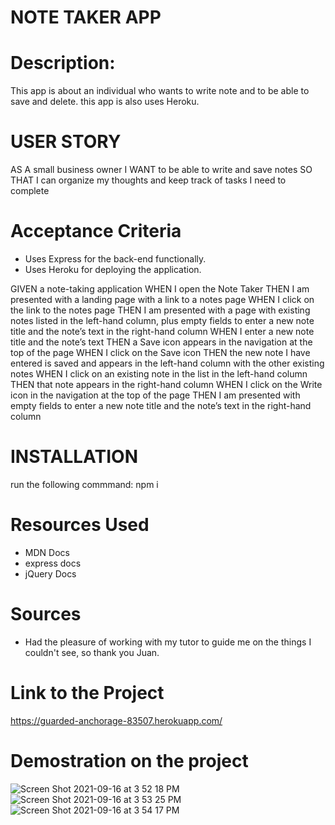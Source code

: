 # NOTE TAKER APP

# Description:
This app is about an individual who wants to write note and to be able to save and delete. this app is also uses Heroku.

# USER STORY 
AS A small business owner
I WANT to be able to write and save notes
SO THAT I can organize my thoughts and keep track of tasks I need to complete

# Acceptance Criteria
- Uses Express for the back-end functionally.
- Uses Heroku for deploying the application.

GIVEN a note-taking application
WHEN I open the Note Taker
THEN I am presented with a landing page with a link to a notes page
WHEN I click on the link to the notes page
THEN I am presented with a page with existing notes listed in the left-hand column, plus empty fields to enter a new note title and the note’s text in the right-hand column
WHEN I enter a new note title and the note’s text
THEN a Save icon appears in the navigation at the top of the page
WHEN I click on the Save icon
THEN the new note I have entered is saved and appears in the left-hand column with the other existing notes
WHEN I click on an existing note in the list in the left-hand column
THEN that note appears in the right-hand column
WHEN I click on the Write icon in the navigation at the top of the page
THEN I am presented with empty fields to enter a new note title and the note’s text in the right-hand column

# INSTALLATION
run the following commmand:
npm i

# Resources Used
- MDN Docs
- express docs
- jQuery Docs

# Sources
- Had the pleasure of working with my tutor to guide me on the things I couldn't see, so thank you Juan.

# Link to the Project 
https://guarded-anchorage-83507.herokuapp.com/

# Demostration on the project
![Screen Shot 2021-09-16 at 3 52 18 PM](https://user-images.githubusercontent.com/80864786/133677066-cf689757-5cc1-4f6a-b4b2-c4c77cadf6e7.png)
![Screen Shot 2021-09-16 at 3 53 25 PM](https://user-images.githubusercontent.com/80864786/133677295-78486376-4c21-419c-bff5-7f5f1863d4a1.png)
![Screen Shot 2021-09-16 at 3 54 17 PM](https://user-images.githubusercontent.com/80864786/133677303-774e9c6c-3de5-4a3e-b0c0-477b8f740519.png)

